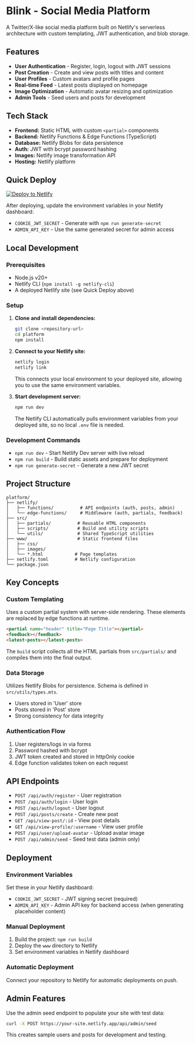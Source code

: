 # Blink - Social Media Platform

A Twitter/X-like social media platform built on Netlify's serverless architecture with custom templating, JWT authentication, and blob storage.

## Features

- **User Authentication** - Register, login, logout with JWT sessions
- **Post Creation** - Create and view posts with titles and content
- **User Profiles** - Custom avatars and profile pages
- **Real-time Feed** - Latest posts displayed on homepage
- **Image Optimization** - Automatic avatar resizing and optimization
- **Admin Tools** - Seed users and posts for development

## Tech Stack

- **Frontend:** Static HTML with custom `<partial>` components
- **Backend:** Netlify Functions & Edge Functions (TypeScript)
- **Database:** Netlify Blobs for data persistence
- **Auth:** JWT with bcrypt password hashing
- **Images:** Netlify image transformation API
- **Hosting:** Netlify platform

## Quick Deploy

[![Deploy to Netlify](https://www.netlify.com/img/deploy/button.svg)](https://app.netlify.com/start/deploy?repository=https://github.com/seancdavis/blink-demos&dir=platform)

After deploying, update the environment variables in your Netlify dashboard:

- `COOKIE_JWT_SECRET` - Generate with `npm run generate-secret`
- `ADMIN_API_KEY` - Use the same generated secret for admin access

## Local Development

### Prerequisites

- Node.js v20+
- Netlify CLI (`npm install -g netlify-cli`)
- A deployed Netlify site (see Quick Deploy above)

### Setup

1. **Clone and install dependencies:**

   ```bash
   git clone <repository-url>
   cd platform
   npm install
   ```

2. **Connect to your Netlify site:**

   ```bash
   netlify login
   netlify link
   ```

   This connects your local environment to your deployed site, allowing you to use the same environment variables.

3. **Start development server:**

   ```bash
   npm run dev
   ```

   The Netlify CLI automatically pulls environment variables from your deployed site, so no local `.env` file is needed.

### Development Commands

- `npm run dev` - Start Netlify Dev server with live reload
- `npm run build` - Build static assets and prepare for deployment
- `npm run generate-secret` - Generate a new JWT secret

## Project Structure

```
platform/
├── netlify/
│   ├── functions/          # API endpoints (auth, posts, admin)
│   └── edge-functions/     # Middleware (auth, partials, feedback)
├── src/
│   ├── partials/          # Reusable HTML components
│   ├── scripts/           # Build and utility scripts
│   └── utils/             # Shared TypeScript utilities
├── www/                   # Static frontend files
│   ├── css/
│   ├── images/
│   └── *.html            # Page templates
├── netlify.toml          # Netlify configuration
└── package.json
```

## Key Concepts

### Custom Templating

Uses a custom partial system with server-side rendering. These elements are replaced by edge functions at runtime.

```html
<partial name="header" title="Page Title"></partial>
<feedback></feedback>
<latest-posts></latest-posts>
```

The `build` script collects all the HTML partials from `src/partials/` and compiles them into the final output.

### Data Storage

Utilizes Netlify Blobs for persistence. Schema is defined in `src/utils/types.mts`.

- Users stored in 'User' store
- Posts stored in 'Post' store
- Strong consistency for data integrity

### Authentication Flow

1. User registers/logs in via forms
2. Password hashed with bcrypt
3. JWT token created and stored in httpOnly cookie
4. Edge function validates token on each request

## API Endpoints

- `POST /api/auth/register` - User registration
- `POST /api/auth/login` - User login
- `POST /api/auth/logout` - User logout
- `POST /api/posts/create` - Create new post
- `GET /api/view-post/:id` - View post details
- `GET /api/view-profile/:username` - View user profile
- `POST /api/user/upload-avatar` - Upload avatar image
- `POST /api/admin/seed` - Seed test data (admin only)

## Deployment

### Environment Variables

Set these in your Netlify dashboard:

- `COOKIE_JWT_SECRET` - JWT signing secret (required)
- `ADMIN_API_KEY` - Admin API key for backend access (when generating placeholder content)

### Manual Deployment

1. Build the project: `npm run build`
2. Deploy the `www` directory to Netlify
3. Set environment variables in Netlify dashboard

### Automatic Deployment

Connect your repository to Netlify for automatic deployments on push.

## Admin Features

Use the admin seed endpoint to populate your site with test data:

```bash
curl -X POST https://your-site.netlify.app/api/admin/seed
```

This creates sample users and posts for development and testing.
